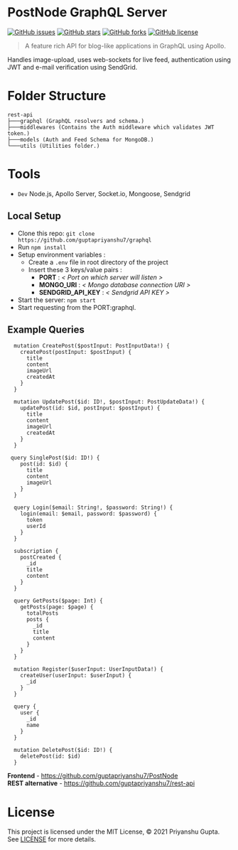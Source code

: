 # PostNode GraphQL Server

[![GitHub issues](https://img.shields.io/github/issues/guptapriyanshu7/graphql?style=for-the-badge)](https://github.com/guptapriyanshu7/graphql/issues)
[![GitHub stars](https://img.shields.io/github/stars/guptapriyanshu7/graphql?style=for-the-badge)](https://github.com/guptapriyanshu7/graphql/stargazers)
[![GitHub forks](https://img.shields.io/github/forks/guptapriyanshu7/graphql?style=for-the-badge)](https://github.com/guptapriyanshu7/graphql/network)
[![GitHub license](https://img.shields.io/github/license/guptapriyanshu7/graphql?style=for-the-badge)](https://github.com/guptapriyanshu7/graphql/blob/apollo/LICENSE)

> A feature rich API for blog-like applications in GraphQL using Apollo.

Handles image-upload, uses web-sockets for live feed, authentication using JWT and e-mail verification using SendGrid.

# Folder Structure 
```
rest-api
├───graphql (GraphQL resolvers and schema.)
├───middlewares (Contains the Auth middleware which validates JWT token.)
├───models (Auth and Feed Schema for MongoDB.)
└───utils (Utilities folder.)
```


# Tools
- ```Dev``` Node.js, Apollo Server, Socket.io, Mongoose, Sendgrid

## Local Setup

- Clone this repo: `git clone https://github.com/guptapriyanshu7/graphql`
- Run `npm install`
- Setup environment variables :
  - Create a `.env` file in root directory of the project
  - Insert these 3 keys/value pairs :
    - **PORT** : _< Port on which server will listen >_
    - **MONGO_URI** : _< Mongo database connection URI >_
    - **SENDGRID_API_KEY** : _< Sendgrid API KEY >_
- Start the server: `npm start`
- Start requesting from the PORT:graphql.

## Example Queries

```
  mutation CreatePost($postInput: PostInputData!) {
    createPost(postInput: $postInput) {
      title
      content
      imageUrl
      createdAt
    }
  }
```

```
  mutation UpdatePost($id: ID!, $postInput: PostUpdateData!) {
    updatePost(id: $id, postInput: $postInput) {
      title
      content
      imageUrl
      createdAt
    }
  }
```

```
 query SinglePost($id: ID!) {
    post(id: $id) {
      title
      content
      imageUrl
    }
  }
```

```
  query Login($email: String!, $password: String!) {
    login(email: $email, password: $password) {
      token
      userId
    }
  }
```

```
  subscription {
    postCreated {
      _id
      title
      content
    }
  }
```

```
  query GetPosts($page: Int) {
    getPosts(page: $page) {
      totalPosts
      posts {
        _id
        title
        content
      }
    }
  }
```

```
  mutation Register($userInput: UserInputData!) {
    createUser(userInput: $userInput) {
      _id
    }
  }
```

```
  query {
    user {
      _id
      name
    }
  }
```

```
  mutation DeletePost($id: ID!) {
    deletePost(id: $id)
  }
```


**Frontend** - https://github.com/guptapriyanshu7/PostNode \
**REST alternative** - https://github.com/guptapriyanshu7/rest-api

# License
This project is licensed under the MIT License, © 2021 Priyanshu Gupta. See [LICENSE](https://github.com/guptapriyanshu7/graphql/blob/apollo/LICENSE) for more details.


  
  
